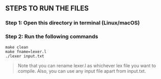 ## STEPS TO RUN THE FILES

### Step 1: Open this directory in terminal (Linux/macOS)

### Step 2: Run the following commands

```
make clean
make fname=lexer.l
./lexer input.txt
```

> Note that you can rename lexer.l as whichever lex file you want to compile. Also, you can use any input file apart from input.txt.  
